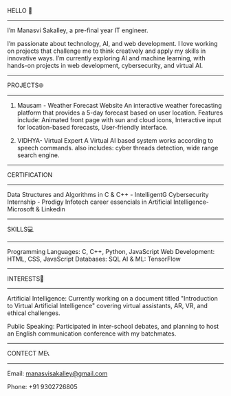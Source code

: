  HELLO 👋
_________________________________________________________________________________________________________________________________________________________________________________________________________________________________________________________
I’m Manasvi Sakalley, a pre-final year IT engineer. 

I’m passionate about technology, AI, and web development. I love working on projects that challenge me to think creatively and apply my skills in innovative ways.
I’m currently exploring AI and machine learning, with hands-on projects in web development, cybersecurity, and virtual AI.
_______________________________________________________________________________________________________________________________________________________________________________________________
PROJECTS🌐
____________________________________________________________________________________________________________________________________________________________________________________________
1. Mausam - Weather Forecast Website
An interactive weather forecasting platform that provides a 5-day forecast based on user location. Features include:
Animated front page with sun and cloud icons,
Interactive input for location-based forecasts,
User-friendly interface.

2. VIDHYA- Virtual Expert
A Virtual AI based system works according to speech commands. also includes:
cyber threads detection,
wide range search engine.
______________________________________________________________________________________________________________________________________________________________________________________________
CERTIFICATION
_____________________________________________________________________________________________________________________________________________________________________________________________
Data Structures and Algorithms in C & C++ - IntelligentG
Cybersecurity Internship - Prodigy Infotech 
career essencials in Artificial Intelligence- Microsoft & Linkedin
____________________________________________________________________________________________________________________________________________________________________________________________
SKILLS💻
_____________________________________________________________________________________________________________________________________________________________________________________________
Programming Languages: C, C++, Python, JavaScript
Web Development: HTML, CSS, JavaScript
Databases: SQL
AI & ML: TensorFlow 
____________________________________________________________________________________________________________________________________________________________________________________________
INTERESTS🤖
____________________________________________________________________________________________________________________________________________________________________________________________
Artificial Intelligence: Currently working on a document titled "Introduction to Virtual Artificial Intelligence" covering virtual assistants, AR, VR, and ethical challenges.

Public Speaking: Participated in inter-school debates, and planning to host an English communication conference with my batchmates.
___________________________________________________________________________________________________________________________________________________________________________________________
CONTECT ME📞
___________________________________________________________________________________________________________________________________________________________________________________________
Email: manasvisakalley@gmail.com

Phone: +91 9302726805
